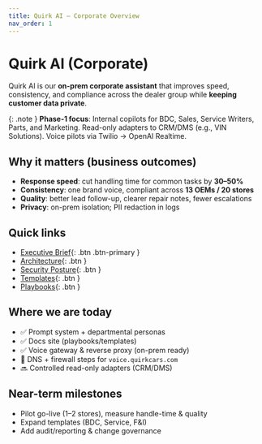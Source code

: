 ```yaml
---
title: Quirk AI — Corporate Overview
nav_order: 1
---
```


# Quirk AI (Corporate)

Quirk AI is our **on-prem corporate assistant** that improves speed, consistency, and compliance across the dealer group while **keeping customer data private**.

{: .note }
**Phase-1 focus**: Internal copilots for BDC, Sales, Service Writers, Parts, and Marketing. Read-only adapters to CRM/DMS (e.g., VIN Solutions). Voice pilots via Twilio → OpenAI Realtime.

## Why it matters (business outcomes)

- **Response speed**: cut handling time for common tasks by **30–50%**  
- **Consistency**: one brand voice, compliant across **13 OEMs / 20 stores**  
- **Quality**: better lead follow-up, clearer repair notes, fewer escalations  
- **Privacy**: on-prem isolation; PII redaction in logs

## Quick links

- [Executive Brief](overview/exec.md){: .btn .btn-primary }
- [Architecture](overview/architecture.md){: .btn }
- [Security Posture](overview/security.md){: .btn }
- [Templates](../templates/){: .btn }
- [Playbooks](../playbooks/){: .btn }

## Where we are today

- ✅ Prompt system + departmental personas  
- ✅ Docs site (playbooks/templates)  
- ✅ Voice gateway & reverse proxy (on-prem ready)  
- 🔄 DNS + firewall steps for `voice.quirkcars.com`  
- 🔜 Controlled read-only adapters (CRM/DMS)

## Near-term milestones

- Pilot go-live (1–2 stores), measure handle-time & quality  
- Expand templates (BDC, Service, F&I)  
- Add audit/reporting & change governance


